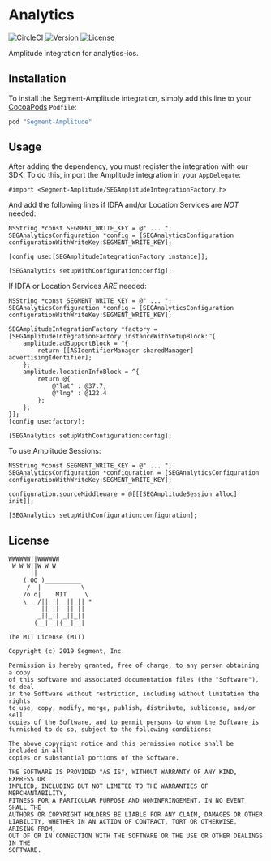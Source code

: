 # Analytics

[![CircleCI](https://circleci.com/gh/segment-integrations/analytics-ios-integration-amplitude.svg?style=svg)](https://circleci.com/gh/segment-integrations/analytics-ios-integration-amplitude)
[![Version](https://img.shields.io/cocoapods/v/Segment-Amplitude.svg?style=flat)](http://cocoapods.org/pods/Segment-Amplitude)
[![License](https://img.shields.io/cocoapods/l/Segment-Amplitude.svg?style=flat)](http://cocoapods.org/pods/Segment-Amplitude)

Amplitude integration for analytics-ios.

## Installation

To install the Segment-Amplitude integration, simply add this line to your [CocoaPods](http://cocoapods.org) `Podfile`:

```ruby
pod "Segment-Amplitude"
```

## Usage

After adding the dependency, you must register the integration with our SDK.  To do this, import the Amplitude integration in your `AppDelegate`:

```
#import <Segment-Amplitude/SEGAmplitudeIntegrationFactory.h>
```

And add the following lines if IDFA and/or Location Services are *NOT* needed:

```
NSString *const SEGMENT_WRITE_KEY = @" ... ";
SEGAnalyticsConfiguration *config = [SEGAnalyticsConfiguration configurationWithWriteKey:SEGMENT_WRITE_KEY];

[config use:[SEGAmplitudeIntegrationFactory instance]];

[SEGAnalytics setupWithConfiguration:config];

```
If IDFA or Location Services *ARE* needed:

```
NSString *const SEGMENT_WRITE_KEY = @" ... ";
SEGAnalyticsConfiguration *config = [SEGAnalyticsConfiguration configurationWithWriteKey:SEGMENT_WRITE_KEY];

SEGAmplitudeIntegrationFactory *factory = [SEGAmplitudeIntegrationFactory instanceWithSetupBlock:^{
    amplitude.adSupportBlock = ^{
        return [[ASIdentifierManager sharedManager] advertisingIdentifier];
    };
    amplitude.locationInfoBlock = ^{
        return @{
            @"lat" : @37.7,
            @"lng" : @122.4
        };
    };
}];
[config use:factory];

[SEGAnalytics setupWithConfiguration:config];

```

To use Amplitude Sessions:
```
NSString *const SEGMENT_WRITE_KEY = @" ... ";
SEGAnalyticsConfiguration *configuration = [SEGAnalyticsConfiguration configurationWithWriteKey:SEGMENT_WRITE_KEY];

configuration.sourceMiddleware = @[[[SEGAmplitudeSession alloc] init]];

[SEGAnalytics setupWithConfiguration:configuration];
```


## License

```
WWWWWW||WWWWWW
 W W W||W W W
      ||
    ( OO )__________
     /  |           \
    /o o|    MIT     \
    \___/||_||__||_|| *
         || ||  || ||
        _||_|| _||_||
       (__|__|(__|__|

The MIT License (MIT)

Copyright (c) 2019 Segment, Inc.

Permission is hereby granted, free of charge, to any person obtaining a copy
of this software and associated documentation files (the "Software"), to deal
in the Software without restriction, including without limitation the rights
to use, copy, modify, merge, publish, distribute, sublicense, and/or sell
copies of the Software, and to permit persons to whom the Software is
furnished to do so, subject to the following conditions:

The above copyright notice and this permission notice shall be included in all
copies or substantial portions of the Software.

THE SOFTWARE IS PROVIDED "AS IS", WITHOUT WARRANTY OF ANY KIND, EXPRESS OR
IMPLIED, INCLUDING BUT NOT LIMITED TO THE WARRANTIES OF MERCHANTABILITY,
FITNESS FOR A PARTICULAR PURPOSE AND NONINFRINGEMENT. IN NO EVENT SHALL THE
AUTHORS OR COPYRIGHT HOLDERS BE LIABLE FOR ANY CLAIM, DAMAGES OR OTHER
LIABILITY, WHETHER IN AN ACTION OF CONTRACT, TORT OR OTHERWISE, ARISING FROM,
OUT OF OR IN CONNECTION WITH THE SOFTWARE OR THE USE OR OTHER DEALINGS IN THE
SOFTWARE.
```
